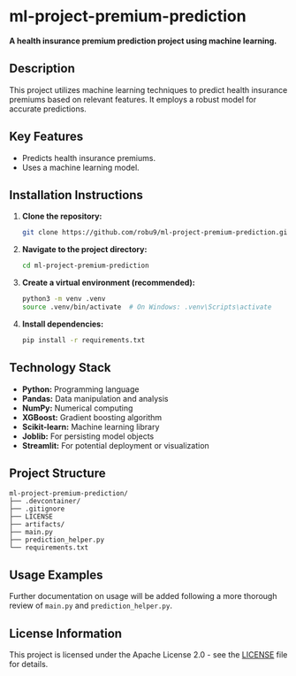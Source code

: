 # ml-project-premium-prediction

**A health insurance premium prediction project using machine learning.**

## Description

This project utilizes machine learning techniques to predict health insurance premiums based on relevant features.  It employs a robust model for accurate predictions.

## Key Features

* Predicts health insurance premiums.
* Uses a machine learning model.

## Installation Instructions

1. **Clone the repository:**
   ```bash
   git clone https://github.com/robu9/ml-project-premium-prediction.git
   ```
2. **Navigate to the project directory:**
   ```bash
   cd ml-project-premium-prediction
   ```
3. **Create a virtual environment (recommended):**
   ```bash
   python3 -m venv .venv
   source .venv/bin/activate  # On Windows: .venv\Scripts\activate
   ```
4. **Install dependencies:**
   ```bash
   pip install -r requirements.txt
   ```

## Technology Stack

* **Python:** Programming language
* **Pandas:** Data manipulation and analysis
* **NumPy:** Numerical computing
* **XGBoost:** Gradient boosting algorithm
* **Scikit-learn:** Machine learning library
* **Joblib:** For persisting model objects
* **Streamlit:** For potential deployment or visualization


## Project Structure

```
ml-project-premium-prediction/
├── .devcontainer/
├── .gitignore
├── LICENSE
├── artifacts/
├── main.py
├── prediction_helper.py
└── requirements.txt
```

## Usage Examples

Further documentation on usage will be added following a more thorough review of `main.py` and `prediction_helper.py`.

## License Information

This project is licensed under the Apache License 2.0 - see the [LICENSE](LICENSE) file for details.
